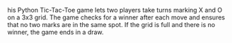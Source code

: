 his Python Tic-Tac-Toe game lets two players take turns marking X and O on a 3x3 grid. The game checks for a winner after each move and ensures that no two marks are in the same spot. If the grid is full and there is no winner, the game ends in a draw.
